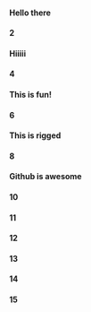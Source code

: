 #### Hello there
#### 2
#### Hiiiii
#### 4
#### This is fun!
#### 6
#### This is rigged
#### 8
#### Github is awesome
#### 10
#### 11
#### 12
#### 13
#### 14
#### 15